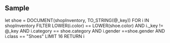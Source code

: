 ## Sample

let shoe = 
DOCUMENT(shopInventory, TO_STRING(@_key))
FOR i IN shopInventory
FILTER 
    LOWER(i.color) == LOWER(shoe.color) AND 
    i._key != @_key AND 
    i.category == shoe.category AND
    i.gender ==shoe.gender AND
    i.class == "Shoes"
LIMIT 16
RETURN i